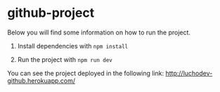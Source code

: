 # github-project

Below you will find some information on how to run the project.<br>

1. Install dependencies with `npm install` 

2. Run the project with `npm run dev` 

You can see the project deployed in the following link: http://luchodev-github.herokuapp.com/
